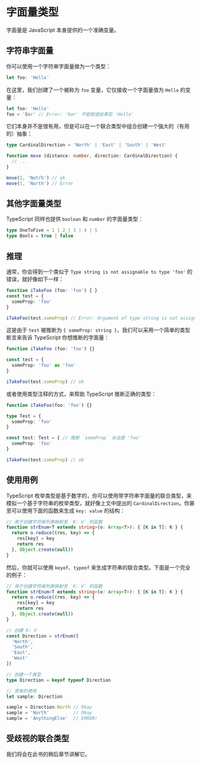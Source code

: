 # 字面量类型

字面量是 JavaScript 本身提供的一个准确变量。

## 字符串字面量

你可以使用一个字符串字面量做为一个类型：

```ts
let foo: 'Hello'
```

在这里，我们创建了一个被称为 `foo` 变量，它仅接收一个字面量值为 `Hello` 的变量：

```ts
let foo: 'Hello'
foo = 'Bar' // Error: 'bar' 不能赋值给类型 'Hello'
```

它们本身并不是很有用，但是可以在一个联合类型中组合创建一个强大的（有用的）抽象：

```ts
type CardinalDirection = 'North' | 'East' | 'South' | 'West'

function move (distance: number, direction: CardinalDirection) {
  // ...
}

move(1, 'Notrh') // ok
move(1, 'Nurth') // Error
```

## 其他字面量类型

TypeScript 同样也提供 `boolean` 和 `number` 的字面量类型：

```ts
type OneToFive = 1 | 2 | 3 | 4 | 5
type Bools = true | false
```

## 推理

通常，你会得到一个类似于 `Type string is not assignable to type 'foo'` 的错误，就好像如下一样：

```ts
function iTakeFoo (foo: 'foo') { }
const test = {
  someProp: 'foo'
}

iTakeFoo(test.someProp) // Error: Argument of type string is not assignable to parameter of type 'foo'
```

这是由于 `test` 被推断为 `{ someProp: string }`，我们可以采用一个简单的类型断言来告诉 TypeScript 你想推断的字面量：

```ts
function iTakeFoo (foo: 'foo') {}

const test = {
  someProp: 'foo' as 'foo'
}

iTakeFoo(test.someProp) // ok
```

或者使用类型注释的方式，来帮助 TypeScript 推断正确的类型：

```ts
function iTakeFoo(foo: 'foo') {}

type Test = {
  someProp: 'foo'
}

const test: Test = { // 推断 `someProp` 永远是 'foo'
  someProp: 'foo'
}

iTakeFoo(test.someProp) // ok
```

## 使用用例

TypeScript 枚举类型是基于数字的，你可以使用带字符串字面量的联合类型，来模拟一个基于字符串的枚举类型，就好像上文中提出的 `CardinalDirection`。你甚至可以使用下面的函数来生成 `key: value`  的结构：

```ts
// 用于创建字符串列表映射至 `K: V` 的函数
function strEnum<T extends string>(o: Array<T>): { [K in T]: K } {
  return o.reduce((res, key) => {
    res[key] = key
    return res
  }, Object.create(null))
}
```

然后，你就可以使用 `keyof`、`typeof` 来生成字符串的联合类型。下面是一个完全的例子：

```ts
// 用于创建字符串列表映射至 `K: V` 的函数
function strEnum<T extends string>(o: Array<T>): { [K in T]: K } {
  return o.reduce((res, key) => {
    res[key] = key
    return res
  }, Object.create(null))
}

// 创建 K: V
const Direction = strEnum([
  'North',
  'South',
  'East',
  'West'
])

// 创建一个类型
type Direction = keyof typeof Direction

// 简单的使用
let sample: Direction

sample = Direction.North // Okay
sample = 'North'         // Okay
sample = 'AnythingElse'  // ERROR!
```

## 受歧视的联合类型

我们将会在此书的稍后章节讲解它。